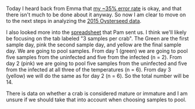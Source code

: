 Today I heard back from Emma that [my ~35% error rate](http://owl.fish.washington.edu/scaphapoda/grace/2018-01-10_errorchecking.xlsx) is okay, and that there isn't much to be done about it anyway. So now I am clear to move on to the next steps in analyzing the [2015 Oysterseed data](http://owl.fish.washington.edu/scaphapoda/grace/2015Cg.sky.zip). 

I also looked more into the [spreadsheet](http://owl.fish.washington.edu/scaphapoda/grace/011918_NPRB-crab-data.xlsx) that Pam sent us. I think we'll likely be focusing on the tab labeled "3 samples per crab". The Green are the first sample day, pink the second sample day, and yellow are the final sample day. We are going to pool samples. From day 1 (green) we are going to pool five samples from the uninfected and five from the infected (n = 2). From day 2 (pink) we are going to pool five samples from the uninfected and five from the infected at all three of the temperatures (n = 6). From day 3 (yellow) we will do the same as for day 2 (n = 6). So the total number will be 14.

There is data on whether a crab is considered mature or immature and I am unsure if we should take that into account when choosing samples to pool. 
